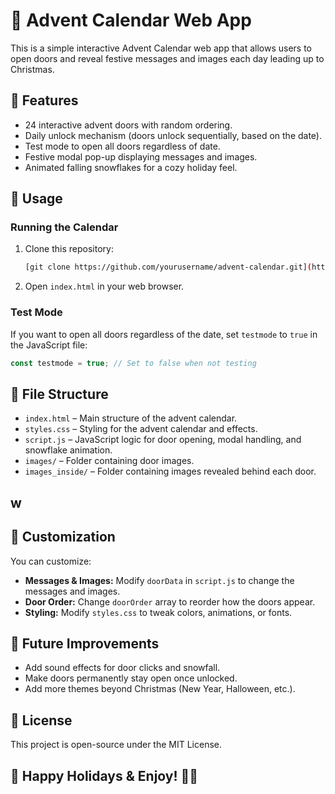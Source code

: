 # 🎄 Advent Calendar Web App

This is a simple interactive Advent Calendar web app that allows users to open doors and reveal festive messages and images each day leading up to Christmas.

## 🌟 Features

- 24 interactive advent doors with random ordering.
- Daily unlock mechanism (doors unlock sequentially, based on the date).
- Test mode to open all doors regardless of date.
- Festive modal pop-up displaying messages and images.
- Animated falling snowflakes for a cozy holiday feel.

## 📜 Usage

### Running the Calendar

1. Clone this repository:
   ```bash
   [git clone https://github.com/yourusername/advent-calendar.git](https://github.com/jenxwa/Advent-Calendar-Template.git)
   ```
2. Open `index.html` in your web browser.

### Test Mode

If you want to open all doors regardless of the date, set `testmode` to `true` in the JavaScript file:

```javascript
const testmode = true; // Set to false when not testing
```

## 📁 File Structure

- `index.html` – Main structure of the advent calendar.
- `styles.css` – Styling for the advent calendar and effects.
- `script.js` – JavaScript logic for door opening, modal handling, and snowflake animation.
- `images/` – Folder containing door images.
- `images_inside/` – Folder containing images revealed behind each door.

## w

## 🎨 Customization

You can customize:

- **Messages & Images:** Modify `doorData` in `script.js` to change the messages and images.
- **Door Order:** Change `doorOrder` array to reorder how the doors appear.
- **Styling:** Modify `styles.css` to tweak colors, animations, or fonts.

## 🚀 Future Improvements

- Add sound effects for door clicks and snowfall.
- Make doors permanently stay open once unlocked.
- Add more themes beyond Christmas (New Year, Halloween, etc.).

## 📜 License

This project is open-source under the MIT License.

## 🎁 Happy Holidays & Enjoy! 🎅🎄
